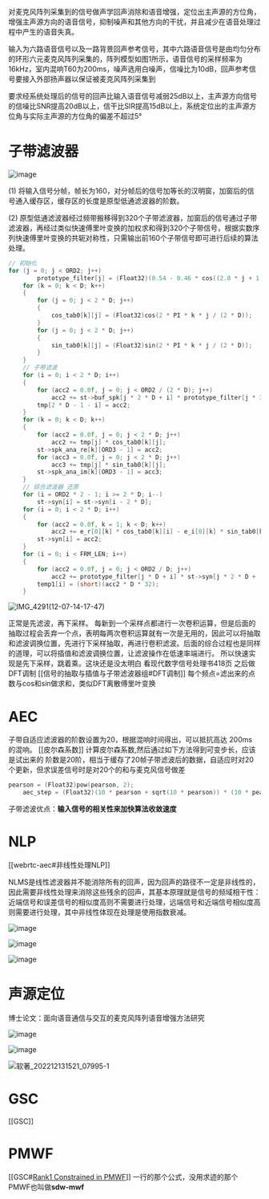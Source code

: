 
对麦克风阵列采集到的信号做声学回声消除和语音增强，定位出主声源的方位角，增强主声源方向的语音信号，抑制噪声和其他方向的干扰，并且减少在语音处理过程中产生的语音失真。

输入为六路语音信号以及一路背景回声参考信号，其中六路语音信号是由均匀分布的环形六元麦克风阵列采集的，阵列模型如图1所示，语音信号的采样频率为16kHz，室内混响T60为200ms，噪声选用白噪声，信噪比为10dB，回声参考信号要接入外部扬声器以保证被麦克风阵列采集到

要求经系统处理后的信号的回声比输入语音信号减弱25dB以上，主声源方向信号的信噪比SNR提高20dB以上，信干比SIR提高15dB以上，系统定位出的主声源方位角与实际主声源的方位角的偏差不超过5°

# 子带滤波器

![image](https://cdn.staticaly.com/gh/andyye1999/image-hosting@master/20221206/image.jf3zp1ztg4g.webp)

(1) 将输入信号分帧，帧长为160，对分帧后的信号加等长的汉明窗，加窗后的信号通入缓存区，缓存区的长度是原型低通滤波器的阶数。

(2) 原型低通滤波器经过频带搬移得到320个子带滤波器，加窗后的信号通过子带滤波器，再经过类似快速傅里叶变换的加权求和得到320个子带信号，根据实数序列快速傅里叶变换的共轭对称性，只需输出前160个子带信号即可进行后续的算法处理。



```cpp
// 初始化
for (j = 0; j < ORD2; j++)
        prototype_filter[j] = (Float32)(0.54 - 0.46 * cos((2.0 * j + 1) / ORD2)) * (Float32)sin(PI * (2 * j - ORD2 + 1) / (4 * D)) / (Float32)(PI * (2 * j - ORD2 + 1) / 2.0);
    for (k = 0; k < D; k++)
    {
        for (j = 0; j < 2 * D; j++)
        {
            cos_tab0[k][j] = (Float32)cos(2 * PI * k * j / (2 * D));
        }
        for (j = 0; j < 2 * D; j++)
        {
            sin_tab0[k][j] = (Float32)sin(2 * PI * k * j / (2 * D));
        }
    }
    // 子带滤波  
    for (i = 0; i < 2 * D; i++)
    {
        for (acc2 = 0.0f, j = 0; j < ORD2 / (2 * D); j++)
            acc2 += st->buf_spk[j * 2 * D + i] * prototype_filter[j * 2 * D + i];
        tmp[2 * D - 1 - i] = acc2;
    }
    for (k = 0; k < D; k++)
    {
        for (acc2 = 0.0f, j = 0; j < 2 * D; j++)
            acc2 += tmp[j] * cos_tab0[k][j];
        st->spk_ana_re[k][ORD3 - 1] = acc2;
        for (acc3 = 0.0f, j = 0; j < 2 * D; j++)
            acc3 += tmp[j] * sin_tab0[k][j];
        st->spk_ana_im[k][ORD3 - 1] = acc3;
    }
    // 综合滤波器 还原
    for (i = ORD2 * 2 - 1; i >= 2 * D; i--)
        st->syn[i] = st->syn[i - 2 * D];
    for (i = 0; i < 2 * D; i++)
    {
        for (acc2 = 0.0f, k = 1; k < D; k++)
            acc2 += e_r[0][k] * cos_tab0[k][i] - e_i[0][k] * sin_tab0[k][i];
        st->syn[i] = acc2;
    }
    for (i = 0; i < FRM_LEN; i++)
    {
        for (acc2 = 0.0f, j = 0; j < ORD2 / D; j++)
            acc2 += prototype_filter[j * D + i] * st->syn[j * 2 * D + (j & 1) * D + i];
        temp1[i] = (short)(acc2 * D * 32);
    }
```

![IMG_4291(12-07-14-17-47)](https://cdn.staticaly.com/gh/andyye1999/image-hosting@master/20221207/IMG_4291(12-07-14-17-47).51de4tojvf.webp)

正常是先滤波，再下采样。
每新到一个采样点都进行一次卷积运算，但是后面的抽取过程会丢弃一个点，表明每两次卷积运算就有一次是无用的，因此可以将抽取和滤波调换位置，先进行下采样抽取，再进行卷积滤波。后面的综合过程也是同样的道理，可以将插值和滤波调换位置，让滤波操作在低速率端进行。
所以快速实现是先下采样，跳着乘。这块还是没太明白
看现代数字信号处理书418页
之后做DFT调制
[[信号的抽取与插值与子带滤波器组#DFT调制]]
每个频点=滤出来的点数与cos和sin做求和，类似DFT离散傅里叶变换

# AEC

子带自适应滤波器的阶数设置为20，根据混响时间得出，可以抵抗高达
200ms 的混响。
[[皮尔森系数]]
计算皮尔森系数,然后通过如下方法得到可变步长，应该是试出来的
阶数是20阶，相当于缓存了20帧子带滤波后的数据，自适应时对20个更新，但求误差信号时是对20个的和与麦克风信号做差
```cpp
pearson = (Float32)pow(pearson, 2);
	aec_step = (Float32)(10 * pearson + sqrt(10 * pearson)) * (10 * pearson + sqrt(10 * pearson)) / 1000.0f; // 应该是试出来的
```

子带滤波优点：**输入信号的相关性来加快算法收敛速度**


# NLP

[[webrtc-aec#非线性处理NLP]]

NLMS是线性滤波器并不能消除所有的回声，因为回声的路径不一定是非线性的，因此需要非线性处理来消除这些残余的回声，其基本原理就是信号的频域相干性：近端信号和误差信号的相似度高则不需要进行处理，远端信号和近端信号相似度高则需要进行处理，其中非线性体现在处理是使用指数衰减。

![image](https://cdn.staticaly.com/gh/andyye1999/image-hosting@master/20221207/image.1ypia7u6uogw.webp)

![image](https://cdn.staticaly.com/gh/andyye1999/image-hosting@master/20221207/image.2jkvx5vp5fc0.webp)

![image](https://cdn.staticaly.com/gh/andyye1999/image-hosting@master/20221207/image.3dg7mv9qjcc0.webp)

# 声源定位

博士论文：面向语音通信与交互的麦克风阵列语音增强方法研究

![image](https://cdn.staticaly.com/gh/andyye1999/image-hosting@master/20221212/image.2bvpkum1v8bo.webp)


![image](https://cdn.staticaly.com/gh/andyye1999/image-hosting@master/20221212/image.1bh510c96xr.webp)

![软著_202212131521_07995-1](https://cdn.staticaly.com/gh/andyye1999/image-hosting@master/20221213/软著_202212131521_07995-1.1krmxdbq8nsw.webp)

# GSC
[[GSC]]

# PMWF
[[GSC#[Rank1 Constrained in PMWF](https://www.funcwj.cn/2019/01/10/rank1-const-pmwf/)]]
一行的那个公式，没用求迹的那个
PMWF也叫做**sdw-mwf**

